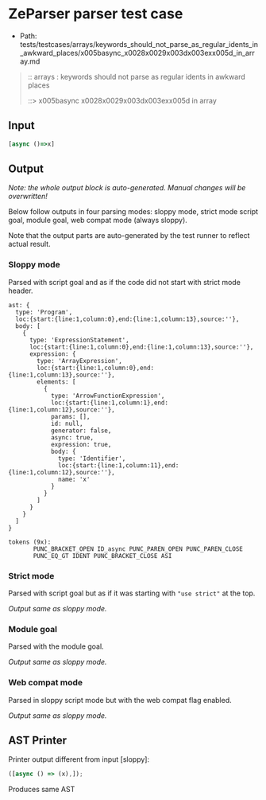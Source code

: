 # ZeParser parser test case

- Path: tests/testcases/arrays/keywords_should_not_parse_as_regular_idents_in_awkward_places/x005basync_x0028x0029x003dx003exx005d_in_array.md

> :: arrays : keywords should not parse as regular idents in awkward places
>
> ::> x005basync x0028x0029x003dx003exx005d in array

## Input

`````js
[async ()=>x]
`````

## Output

_Note: the whole output block is auto-generated. Manual changes will be overwritten!_

Below follow outputs in four parsing modes: sloppy mode, strict mode script goal, module goal, web compat mode (always sloppy).

Note that the output parts are auto-generated by the test runner to reflect actual result.

### Sloppy mode

Parsed with script goal and as if the code did not start with strict mode header.

`````
ast: {
  type: 'Program',
  loc:{start:{line:1,column:0},end:{line:1,column:13},source:''},
  body: [
    {
      type: 'ExpressionStatement',
      loc:{start:{line:1,column:0},end:{line:1,column:13},source:''},
      expression: {
        type: 'ArrayExpression',
        loc:{start:{line:1,column:0},end:{line:1,column:13},source:''},
        elements: [
          {
            type: 'ArrowFunctionExpression',
            loc:{start:{line:1,column:1},end:{line:1,column:12},source:''},
            params: [],
            id: null,
            generator: false,
            async: true,
            expression: true,
            body: {
              type: 'Identifier',
              loc:{start:{line:1,column:11},end:{line:1,column:12},source:''},
              name: 'x'
            }
          }
        ]
      }
    }
  ]
}

tokens (9x):
       PUNC_BRACKET_OPEN ID_async PUNC_PAREN_OPEN PUNC_PAREN_CLOSE
       PUNC_EQ_GT IDENT PUNC_BRACKET_CLOSE ASI
`````

### Strict mode

Parsed with script goal but as if it was starting with `"use strict"` at the top.

_Output same as sloppy mode._

### Module goal

Parsed with the module goal.

_Output same as sloppy mode._

### Web compat mode

Parsed in sloppy script mode but with the web compat flag enabled.

_Output same as sloppy mode._

## AST Printer

Printer output different from input [sloppy]:

````js
([async () => (x),]);
````

Produces same AST

